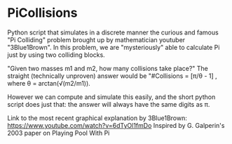 # PiCollisions
Python script that simulates in a discrete manner the curious and famous "Pi Colliding" problem brought up by mathematician youtuber "3Blue1Brown". In this problem, we are "mysteriously" able to calculate Pi just by using two colliding blocks.

"Given two masses m1 and m2, how many collisions take place?"
The straight (technically unproven) answer would be "#Collisions = [π/θ - 1] , where θ = arctan(√(m2/m1)). 

However we can  compute and simulate this easily, and the short python script does just that: the answer will always have the same digits as π.

Link to the most recent graphical explanation by 3Blue1Brown: https://www.youtube.com/watch?v=6dTyOl1fmDo
Inspired by G. Galperin's 2003 paper on Playing Pool With Pi
